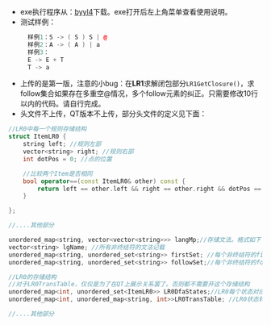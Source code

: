 * exe执行程序从：[byyl4](https://wwpw.lanzoub.com/ixsud2hcdreb)下载。exe打开后左上角菜单查看使用说明。
* 测试样例：
  ```c++
	样例1：S -> ( S ) S | @
	样例2：A -> ( A ) | a
	样例3：
	E -> E + T
	T -> a
  ```
* 上传的是第一版，注意的小bug：在**LR1**求解闭包部分`LR1GetClosure()`，求follow集合如果存在多重空@情况，多个follow元素的纠正。只需要修改10行以内的代码。请自行完成。
* 头文件不上传，QT版本不上传，部分头文件的定义见下面：

```c++
//LR0中每一个规则存储结构
struct ItemLR0 {
	string left; //规则左部
	vector<string> right; //规则右部
	int dotPos = 0; //点的位置

	//比较两个Item是否相同
	bool operator==(const ItemLR0& other) const {
		return left == other.left && right == other.right && dotPos == other.dotPos;
	}

};

//....其他部分

unordered_map<string, vector<vector<string>>> langMp;//存储文法。格式如下：<规则左部,规则右部或的每一条规则<每一条或的规则的具体细化>
vector<string> lgName; //所有非终结符的文法记载
unordered_map<string, unordered_set<string>> firstSet; //每个非终结符的first集合
unordered_map<string, unordered_set<string>> followSet;//每个非终结符的follow集合

//LR0的存储结构
//对于LR0TransTable，仅仅是为了在QT上展示关系罢了。否则都不需要开这个存储结构
unordered_map<int, unordered_set<ItemLR0>> LR0DfaStates;//LR0每个状态对应的项目集
unordered_map<int, unordered_map<string, int>>LR0TransTable; //LR0状态转移表，每个状态通过不同操作符跳到对应下一个状态

//....其他部分
```
